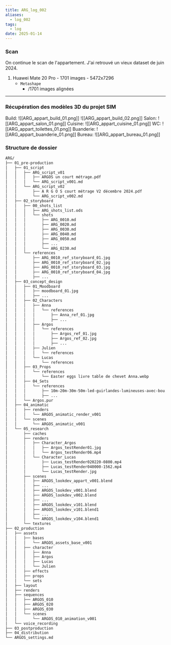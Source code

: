 ```yaml
---
title: ARG_log_002
aliases:
  - log_002
tags:
  - log
date: 2025-01-14
---
```

### Scan
 On continue le scan de l'appartement.
 J'ai retrouvé un vieux dataset de juin 2024.
 
 1. Huawei Mate 20 Pro - 1701 images - 5472x7296
	 - `Metashape`
		 - /1701 images alignées
---
### Récupération des modèles 3D du projet SIM
Build:
![[ARG_appart_build_01.png]]
![[ARG_appart_build_02.png]]
Salon:
![[ARG_appart_salon_01.png]]
Cuisine:
![[ARG_appart_cuisine_01.png]]
WC:
![[ARG_appart_toilettes_01.png]]
Buanderie:
![[ARG_appart_buanderie_01.png]]
Bureau:
![[ARG_appart_bureau_01.png]]
### Structure de dossier
```bash
ARG/
├── 01_pre-production
│   ├── 01_script
│   │   ├── ARG_script_v01
│   │   │   ├── ARGOS un court métrage.pdf
│   │   │   └── ARG_script_v001.md
│   │   └── ARG_script_v02
│   │       ├── A R G O S court métrage V2 décembre 2024.pdf
│   │       └── ARG_script_v002.md
│   ├── 02_storyboard
│   │   ├── 00_shots_list
│   │   │   ├── ARG_shots_list.ods
│   │   │   └── shots
│   │   │       ├── ARG_0010.md
│   │   │       ├── ARG_0020.md
│   │   │       ├── ARG_0030.md
│   │   │       ├── ARG_0040.md
│   │   │       ├── ARG_0050.md
│   │   │       ├── ...
│   │   │       └── ARG_0230.md
│   │   └── references
│   │       ├── ARG_0010_ref_storyboard_01.jpg
│   │       ├── ARG_0010_ref_storyboard_02.jpg
│   │       ├── ARG_0010_ref_storyboard_03.jpg
│   │       ├── ARG_0010_ref_storyboard_04.jpg
│   │       ├── ...
│   ├── 03_concept_design
│   │   ├── 01_Moodboard
│   │   │   ├── moodboard_01.jpg
│   │   │   ├── ...
│   │   ├── 02_Characters
│   │   │   ├── Anna
│   │   │   │   └── references
│   │   │   │       ├── Anna_ref_01.jpg
│   │   │   │       ├── ...
│   │   │   ├── Argos
│   │   │   │   └── references
│   │   │   │       ├── Argos_ref_01.jpg
│   │   │   │       ├── Argos_ref_02.jpg
│   │   │   │       ├── ...
│   │   │   ├── Julien
│   │   │   │   └── references
│   │   │   └── Lucas
│   │   │       └── references
│   │   ├── 03_Props
│   │   │   └── references
│   │   │       └── Easter eggs livre table de chevet Anna.webp
│   │   ├── 04_Sets
│   │   │   └── references
│   │   │       ├── 10m-20m-30m-50m-led-guirlandes-lumineuses-avec-bou.webp
│   │   │       ├── ...
│   │   └── Argos.pur
│   ├── 04_animatic
│   │   ├── renders
│   │   │   └── ARGOS_animatic_render_v001
│   │   └── scenes
│   │       └── ARGOS_animatic_v001
│   └── 05_research
│       ├── caches
│       ├── renders
│       │   ├── Character_Argos
│       │   │   ├── Argos_testRender01.jpg
│       │   │   └── Argos_testRender06.mp4
│       │   └── Character_Lucas
│       │       ├── Lucas_testRender020220-0800.mp4
│       │       ├── Lucas_testRender040000-1562.mp4
│       │       └── Lucas_testRender.jpg
│       ├── scenes
│       │   ├── ARGOS_lookdev_appart_v001.blend
│       │   ├── ...
│       │   ├── ARGOS_lookdev_v001.blend
│       │   ├── ARGOS_lookdev_v002.blend
│       │   ├── ...
│       │   ├── ARGOS_lookdev_v101.blend
│       │   ├── ARGOS_lookdev_v101.blend1
│       │   ├── ...
│       │   └── ARGOS_lookdev_v104.blend1
│       └── textures
├── 02_production
│   ├── assets
│   │   ├── bases
│   │   │   └── ARGOS_assets_base_v001
│   │   ├── character
│   │   │   ├── Anna
│   │   │   ├── Argos
│   │   │   ├── Lucas
│   │   │   └── Julien
│   │   ├── effects
│   │   ├── props
│   │   └── sets
│   ├── layout
│   ├── renders
│   ├── sequences
│   │   ├── ARGOS_010
│   │   ├── ARGOS_020
│   │   ├── ARGOS_030
│   │   └── scenes
│   │       └── ARGOS_010_animation_v001
│   └── voice_recording
├── 03_postproduction
├── 04_distribution
└── ARGOS_settings.md

```